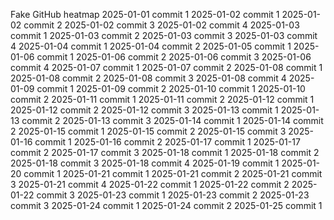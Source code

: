 Fake GitHub heatmap
2025-01-01 commit 1
2025-01-02 commit 1
2025-01-02 commit 2
2025-01-02 commit 3
2025-01-02 commit 4
2025-01-03 commit 1
2025-01-03 commit 2
2025-01-03 commit 3
2025-01-03 commit 4
2025-01-04 commit 1
2025-01-04 commit 2
2025-01-05 commit 1
2025-01-06 commit 1
2025-01-06 commit 2
2025-01-06 commit 3
2025-01-06 commit 4
2025-01-07 commit 1
2025-01-07 commit 2
2025-01-08 commit 1
2025-01-08 commit 2
2025-01-08 commit 3
2025-01-08 commit 4
2025-01-09 commit 1
2025-01-09 commit 2
2025-01-10 commit 1
2025-01-10 commit 2
2025-01-11 commit 1
2025-01-11 commit 2
2025-01-12 commit 1
2025-01-12 commit 2
2025-01-12 commit 3
2025-01-13 commit 1
2025-01-13 commit 2
2025-01-13 commit 3
2025-01-14 commit 1
2025-01-14 commit 2
2025-01-15 commit 1
2025-01-15 commit 2
2025-01-15 commit 3
2025-01-16 commit 1
2025-01-16 commit 2
2025-01-17 commit 1
2025-01-17 commit 2
2025-01-17 commit 3
2025-01-18 commit 1
2025-01-18 commit 2
2025-01-18 commit 3
2025-01-18 commit 4
2025-01-19 commit 1
2025-01-20 commit 1
2025-01-21 commit 1
2025-01-21 commit 2
2025-01-21 commit 3
2025-01-21 commit 4
2025-01-22 commit 1
2025-01-22 commit 2
2025-01-22 commit 3
2025-01-23 commit 1
2025-01-23 commit 2
2025-01-23 commit 3
2025-01-24 commit 1
2025-01-24 commit 2
2025-01-25 commit 1
